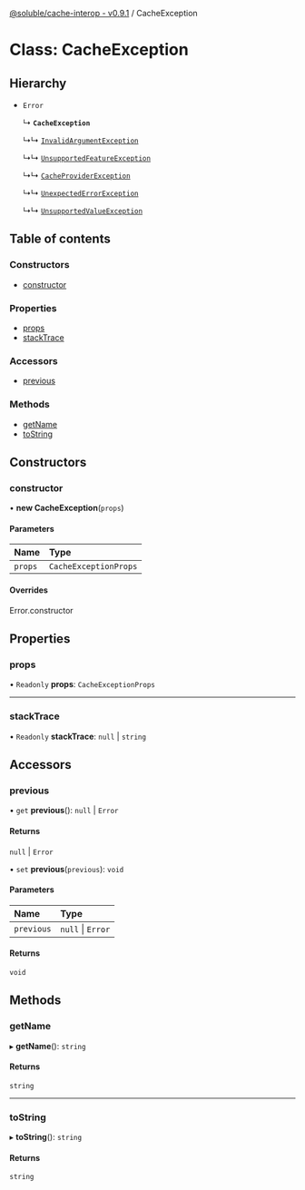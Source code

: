 [@soluble/cache-interop - v0.9.1](../README.md) / CacheException

# Class: CacheException

## Hierarchy

- `Error`

  ↳ **`CacheException`**

  ↳↳ [`InvalidArgumentException`](InvalidArgumentException.md)

  ↳↳ [`UnsupportedFeatureException`](UnsupportedFeatureException.md)

  ↳↳ [`CacheProviderException`](CacheProviderException.md)

  ↳↳ [`UnexpectedErrorException`](UnexpectedErrorException.md)

  ↳↳ [`UnsupportedValueException`](UnsupportedValueException.md)

## Table of contents

### Constructors

- [constructor](CacheException.md#constructor)

### Properties

- [props](CacheException.md#props)
- [stackTrace](CacheException.md#stacktrace)

### Accessors

- [previous](CacheException.md#previous)

### Methods

- [getName](CacheException.md#getname)
- [toString](CacheException.md#tostring)

## Constructors

### constructor

• **new CacheException**(`props`)

#### Parameters

| Name | Type |
| :------ | :------ |
| `props` | `CacheExceptionProps` |

#### Overrides

Error.constructor

## Properties

### props

• `Readonly` **props**: `CacheExceptionProps`

___

### stackTrace

• `Readonly` **stackTrace**: ``null`` \| `string`

## Accessors

### previous

• `get` **previous**(): ``null`` \| `Error`

#### Returns

``null`` \| `Error`

• `set` **previous**(`previous`): `void`

#### Parameters

| Name | Type |
| :------ | :------ |
| `previous` | ``null`` \| `Error` |

#### Returns

`void`

## Methods

### getName

▸ **getName**(): `string`

#### Returns

`string`

___

### toString

▸ **toString**(): `string`

#### Returns

`string`
